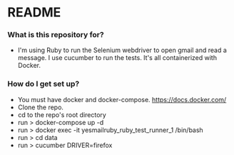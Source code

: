 # README #

### What is this repository for? ###

* I'm using Ruby to run the Selenium webdriver to open gmail and read a message.  I use cucumber to run the tests.  It's all containerized with Docker.  


### How do I get set up? ###

* You must have docker and docker-compose.  https://docs.docker.com/
* Clone the repo.
* cd to the repo's root directory 
* run > docker-compose up -d  
* run > docker exec -it yesmailruby_ruby_test_runner_1 /bin/bash
* run > cd data
* run > cucumber DRIVER=firefox